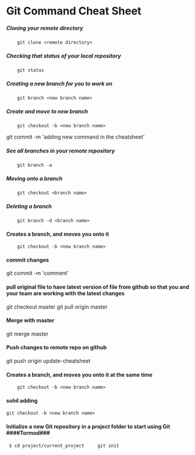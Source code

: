 # Git Command Cheat Sheet

##### Cloning your remote directory
		git clone <remote directory>

##### Checking that status of your local repository
		git status

##### Creating a new branch for you to work on
		git branch <new branch name>

##### Create and move to new branch
		git checkout -b <new branch name>

git commit -m 'adding new command in the cheatsheet'

##### See all branches in your remote repository
		git branch -a

##### Moving onto a branch
		git checkout <branch name>

##### Deleting a branch
		git branch -d <branch name>

#### Creates a branch, and moves you onto it
 		git checkout -b <new branch name>

#### commit changes
git commit -m 'comment'

#### pull original file to have latest version of file from github so that you and your team are working with the latest changes

git checkout master
git pull origin master

#### Merge with master
git merge master

#### Push changes to remote repo on github
git push origin update-cheatsheet

#### Creates a branch, and moves you onto it at the same time
 		git checkout -b <new branch name>

#### sohil adding
 	git checkout -b <new branch name>
#### Initialize a new Git repository in a project folder to start using Git ####Tormod###
	 $ cd project/current_project     git init
